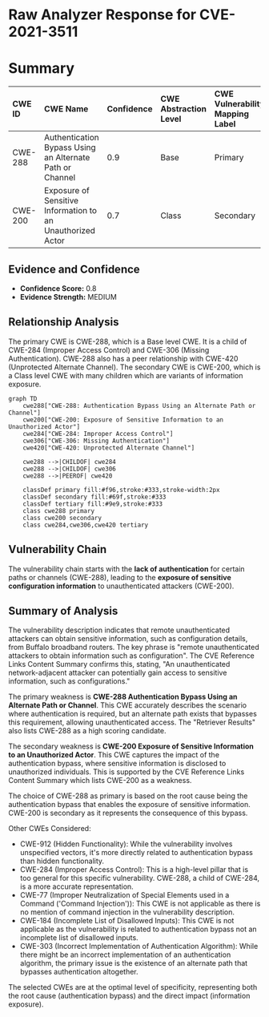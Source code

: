 # Raw Analyzer Response for CVE-2021-3511

# Summary
| CWE ID    | CWE Name                                                                                                | Confidence | CWE Abstraction Level | CWE Vulnerability Mapping Label | CWE-Vulnerability Mapping Notes |
| :-------- | :------------------------------------------------------------------------------------------------------ | :--------- | :---------------------- | :------------------------------ | :------------------------------ |
| CWE-288   | Authentication Bypass Using an Alternate Path or Channel                                              | 0.9        | Base                    | Primary                         | Allowed                         |
| CWE-200   | Exposure of Sensitive Information to an Unauthorized Actor                                              | 0.7        | Class                    | Secondary                         | Allowed-with-Review                         |

## Evidence and Confidence

*   **Confidence Score:** 0.8
*   **Evidence Strength:** MEDIUM

## Relationship Analysis
The primary CWE is CWE-288, which is a Base level CWE. It is a child of CWE-284 (Improper Access Control) and CWE-306 (Missing Authentication). CWE-288 also has a peer relationship with CWE-420 (Unprotected Alternate Channel). The secondary CWE is CWE-200, which is a Class level CWE with many children which are variants of information exposure.

```mermaid
graph TD
    cwe288["CWE-288: Authentication Bypass Using an Alternate Path or Channel"]
    cwe200["CWE-200: Exposure of Sensitive Information to an Unauthorized Actor"]
    cwe284["CWE-284: Improper Access Control"]
    cwe306["CWE-306: Missing Authentication"]
    cwe420["CWE-420: Unprotected Alternate Channel"]
    
    cwe288 -->|CHILDOF| cwe284
    cwe288 -->|CHILDOF| cwe306
    cwe288 -->|PEEROF| cwe420
    
    classDef primary fill:#f96,stroke:#333,stroke-width:2px
    classDef secondary fill:#69f,stroke:#333
    classDef tertiary fill:#9e9,stroke:#333
    class cwe288 primary
    class cwe200 secondary
    class cwe284,cwe306,cwe420 tertiary
```

## Vulnerability Chain
The vulnerability chain starts with the **lack of authentication** for certain paths or channels (CWE-288), leading to the **exposure of sensitive configuration information** to unauthenticated attackers (CWE-200).

## Summary of Analysis
The vulnerability description indicates that remote unauthenticated attackers can obtain sensitive information, such as configuration details, from Buffalo broadband routers. The key phrase is "remote unauthenticated attackers to obtain information such as configuration". The CVE Reference Links Content Summary confirms this, stating, "An unauthenticated network-adjacent attacker can potentially gain access to sensitive information, such as configurations."

The primary weakness is **CWE-288 Authentication Bypass Using an Alternate Path or Channel**. This CWE accurately describes the scenario where authentication is required, but an alternate path exists that bypasses this requirement, allowing unauthenticated access. The "Retriever Results" also lists CWE-288 as a high scoring candidate.

The secondary weakness is **CWE-200 Exposure of Sensitive Information to an Unauthorized Actor**. This CWE captures the impact of the authentication bypass, where sensitive information is disclosed to unauthorized individuals. This is supported by the CVE Reference Links Content Summary which lists CWE-200 as a weakness.

The choice of CWE-288 as primary is based on the root cause being the authentication bypass that enables the exposure of sensitive information. CWE-200 is secondary as it represents the consequence of this bypass.

Other CWEs Considered:

*   CWE-912 (Hidden Functionality): While the vulnerability involves unspecified vectors, it's more directly related to authentication bypass than hidden functionality.
*   CWE-284 (Improper Access Control): This is a high-level pillar that is too general for this specific vulnerability. CWE-288, a child of CWE-284, is a more accurate representation.
*   CWE-77 (Improper Neutralization of Special Elements used in a Command ('Command Injection')): This CWE is not applicable as there is no mention of command injection in the vulnerability description.
*   CWE-184 (Incomplete List of Disallowed Inputs): This CWE is not applicable as the vulnerability is related to authentication bypass not an incomplete list of disallowed inputs.
* CWE-303 (Incorrect Implementation of Authentication Algorithm): While there might be an incorrect implementation of an authentication algorithm, the primary issue is the existence of an alternate path that bypasses authentication altogether.

The selected CWEs are at the optimal level of specificity, representing both the root cause (authentication bypass) and the direct impact (information exposure).